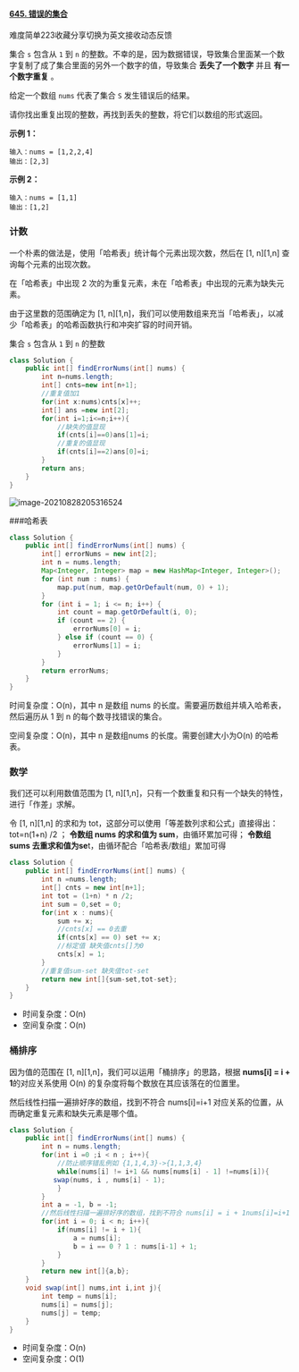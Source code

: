 #### [645. 错误的集合](https://leetcode-cn.com/problems/set-mismatch/)

难度简单223收藏分享切换为英文接收动态反馈

集合 `s` 包含从 `1` 到 `n` 的整数。不幸的是，因为数据错误，导致集合里面某一个数字复制了成了集合里面的另外一个数字的值，导致集合 **丢失了一个数字** 并且 **有一个数字重复** 。

给定一个数组 `nums` 代表了集合 `S` 发生错误后的结果。

请你找出重复出现的整数，再找到丢失的整数，将它们以数组的形式返回。

 

**示例 1：**

```
输入：nums = [1,2,2,4]
输出：[2,3]
```

**示例 2：**

```
输入：nums = [1,1]
输出：[1,2]
```

### 计数

一个朴素的做法是，使用「哈希表」统计每个元素出现次数，然后在 [1, n][1,n] 查询每个元素的出现次数。

在「哈希表」中出现 2 次的为重复元素，未在「哈希表」中出现的元素为缺失元素。

由于这里数的范围确定为 [1, n][1,n]，我们可以使用数组来充当「哈希表」，以减少「哈希表」的哈希函数执行和冲突扩容的时间开销。

集合 `s` 包含从 `1` 到 `n` 的整数

```java
class Solution {
    public int[] findErrorNums(int[] nums) {
        int n=nums.length;
        int[] cnts=new int[n+1];
        //重复值加1
        for(int x:nums)cnts[x]++;
        int[] ans =new int[2];
        for(int i=1;i<=n;i++){
            //缺失的值显现
            if(cnts[i]==0)ans[1]=i;
            //重复的值显现
            if(cnts[i]==2)ans[0]=i;
        }
        return ans;
    }
}
```

![image-20210828205316524](C:\Users\solfeng\AppData\Roaming\Typora\typora-user-images\image-20210828205316524.png)

###哈希表

```java
class Solution {
    public int[] findErrorNums(int[] nums) {
        int[] errorNums = new int[2];
        int n = nums.length;
        Map<Integer, Integer> map = new HashMap<Integer, Integer>();
        for (int num : nums) {
            map.put(num, map.getOrDefault(num, 0) + 1);
        }
        for (int i = 1; i <= n; i++) {
            int count = map.getOrDefault(i, 0);
            if (count == 2) {
                errorNums[0] = i;
            } else if (count == 0) {
                errorNums[1] = i;
            }
        }
        return errorNums;
    }
}


```

时间复杂度：O(n)，其中 n 是数组 nums 的长度。需要遍历数组并填入哈希表，然后遍历从 1 到 n 的每个数寻找错误的集合。

空间复杂度：O(n)，其中 n 是数组nums 的长度。需要创建大小为O(n) 的哈希表。





### 数学

我们还可以利用数值范围为 [1, n][1,n]，只有一个数重复和只有一个缺失的特性，进行「作差」求解。

令 [1, n][1,n] 的求和为 tot，这部分可以使用「等差数列求和公式」直接得出：tot=n(1+n) /2  ；
**令数组 nums 的求和值为 sum**，由循环累加可得；
**令数组 sums 去重求和值为se**t，由循环配合「哈希表/数组」累加可得

```java
class Solution {
    public int[] findErrorNums(int[] nums) {
        int n =nums.length;
        int[] cnts = new int[n+1];
        int tot = (1+n) * n /2;
        int sum = 0,set = 0;
        for(int x : nums){
            sum += x;
            //cnts[x] == 0去重
            if(cnts[x] == 0) set += x;
            //标定值 缺失值cnts[]为0
            cnts[x] = 1;
        }
        //重复值sum-set 缺失值tot-set
        return new int[]{sum-set,tot-set};
    }
}
```

- 时间复杂度：O(n)
- 空间复杂度：O(n)

### 桶排序

因为值的范围在 [1, n][1,n]，我们可以运用「桶排序」的思路，根据 **nums[i] = i + 1**的对应关系使用 O(n) 的复杂度将每个数放在其应该落在的位置里。

然后线性扫描一遍排好序的数组，找到不符合 nums[i]=i+1 对应关系的位置，从而确定重复元素和缺失元素是哪个值。

```java
class Solution {
    public int[] findErrorNums(int[] nums) {
        int n = nums.length;
        for(int i =0 ;i < n ; i++){
            //防止顺序错乱例如 {1,1,4,3}->{1,1,3,4}
            while(nums[i] != i+1 && nums[nums[i] - 1] !=nums[i]){
           swap(nums, i , nums[i] - 1);     
            }
        }
        int a = -1, b = -1;
        //然后线性扫描一遍排好序的数组，找到不符合 nums[i] = i + 1nums[i]=i+1 对应关系的位置，从而确定重复元素和缺失元素是哪个值
        for(int i = 0; i < n; i++){
            if(nums[i] != i + 1){
                a = nums[i];
                b = i == 0 ? 1 : nums[i-1] + 1;
            }
        }
        return new int[]{a,b};
    }
    void swap(int[] nums,int i,int j){
        int temp = nums[i];
        nums[i] = nums[j];
        nums[j] = temp;
    }
}
```

- 时间复杂度：O(n)
- 空间复杂度：O(1)